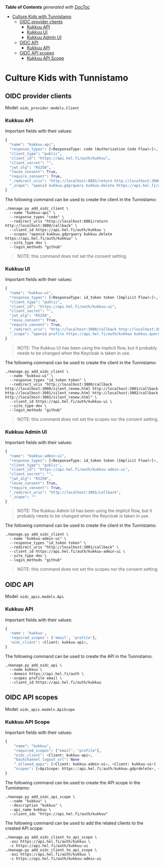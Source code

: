 <!-- START doctoc generated TOC please keep comment here to allow auto update -->
<!-- DON'T EDIT THIS SECTION, INSTEAD RE-RUN doctoc TO UPDATE -->
**Table of Contents**  *generated with [DocToc](https://github.com/thlorenz/doctoc)*

- [Culture Kids with Tunnistamo](#culture-kids-with-tunnistamo)
  - [OIDC provider clients](#oidc-provider-clients)
    - [Kukkuu API](#kukkuu-api)
    - [Kukkuu UI](#kukkuu-ui)
    - [Kukkuu Admin UI](#kukkuu-admin-ui)
  - [OIDC API](#oidc-api)
    - [Kukkuu API](#kukkuu-api-1)
  - [OIDC API scopes](#oidc-api-scopes)
    - [Kukkuu API Scope](#kukkuu-api-scope)

<!-- END doctoc generated TOC please keep comment here to allow auto update -->

# Culture Kids with Tunnistamo

## OIDC provider clients

Model: `oidc_provider.models.Client`

### Kukkuu API

Important fields with their values:

```python
{
  "name": "kukkuu-api",
  "response_types": [<ResponseType: code (Authorization Code Flow)>]>,
  "client_type": "public",
  "client_id": "https://api.hel.fi/auth/kukkuu",
  "client_secret": "",
  "jwt_alg": "RS256",
  "reuse_consent": True,
  "require_consent": True,
  "_redirect_uris": "http://localhost:8081/return http://localhost:3000/callback",
  "_scope": "openid kukkuu.gdprquery kukkuu.delete https://api.hel.fi/auth/kukkuu"
}
```

The following command can be used to create the client in the Tunnistamo:

```shell
./manage.py add_oidc_client \
  --name "kukkuu-api" \
  --response_types "code" \
  --redirect_uris "http://localhost:8081/return http://localhost:3000/callback" \
  --client_id https://api.hel.fi/auth/kukkuu \
  --scopes "openid kukkuu.gdprquery kukkuu.delete https://api.hel.fi/auth/kukkuu" \
  --site_type dev \
  --login_methods "github"
```

> NOTE: this command does not set the consent setting.

### Kukkuu UI

Important fields with their values:

```python
{
  "name": "kukkuu-ui",
  "response_types": [<ResponseType: id_token token (Implicit Flow)>]>,
  "client_type": "public",
  "client_id": "https://api.hel.fi/auth/kukkuu-ui",
  "client_secret": "",
  "jwt_alg": "RS256",
  "reuse_consent": True,
  "require_consent": True,
  "_redirect_uris": "http://localhost:3000/callback http://localhost:3000/silent_renew.html http://localhost:3001/callback http://localhost:3001/silent_renew.html http://localhost:3002/callback http://localhost:3002/silent_renew.html",
  "_scope": "openid profile https://api.hel.fi/auth/kukkuu kukkuu.query kukkuu.delete https://api.hel.fi/auth/helsinkiprofile"
}
```

> NOTE: The Kukkuu UI has been using the implicit flow, but it probably needs to be changed when the Keycloak is taken in use.

The following command can be used to create the client in the Tunnistamo:

```shell
./manage.py add_oidc_client \
  --name "kukkuu-ui" \
  --response_types "id_token token" \
  --redirect_uris "http://localhost:3000/callback http://localhost:3000/silent_renew.html http://localhost:3001/callback http://localhost:3001/silent_renew.html http://localhost:3002/callback http://localhost:3002/silent_renew.html" \
  --client_id https://api.hel.fi/auth/kukkuu-ui \
  --site_type dev \
  --login_methods "github"
```

> NOTE: this command does not set the scopes nor the consent setting.

### Kukkuu Admin UI

Important fields with their values:

```python
{
  "name": "kukkuu-admin-ui",
  "response_types": [<ResponseType: id_token token (Implicit Flow)>]>,
  "client_type": "public",
  "client_id": "https://api.hel.fi/auth/kukkuu-admin-ui",
  "client_secret": "",
  "jwt_alg": "RS256",
  "reuse_consent": True,
  "require_consent": True,
  "_redirect_uris": "http://localhost:3001/callback",
  "_scope": ""
}
```

> NOTE: The Kukkuu Admin UI has been using the implicit flow, but it probably needs to be changed when the Keycloak is taken in use.

The following command can be used to create the client in the Tunnistamo:

```shell
./manage.py add_oidc_client \
  --name "kukkuu-admin-ui" \
  --response_types "id_token token" \
  --redirect_uris "http://localhost:3001/callback" \
  --client_id https://api.hel.fi/auth/kukkuu-admin-ui \
  --site_type dev \
  --login_methods "github"
```

> NOTE: this command does not set the scopes nor the consent setting.

## OIDC API

Model: `oidc_apis.models.Api`

### Kukkuu API

Important fields with their values:

```python
{
  'name': 'kukkuu',
  'required_scopes': ['email', 'profile'],
  'oidc_client': <Client: kukkuu-api>,
}
```

The following command can be used to create the API in the Tunnistamo:

```shell
./manage.py add_oidc_api \
  --name kukkuu \
  --domain https://api.hel.fi/auth \
  --scopes profile email \
  --client_id https://api.hel.fi/auth/kukkuu
```

## OIDC API scopes

Model: `oidc_apis.models.ApiScope`

### Kukkuu API Scope

Important fields with their values:

```python
{
    "name": "kukkuu",
    "required_scopes": ["email", "profile"],
    "oidc_client": <Client: kukkuu-api>,
    "backchannel_logout_url": None
    "_allowed_apps": [<Client: kukkuu-admin-ui>, <Client: kukkuu-ui>]
    "scopes": [<ApiScope: https://api.hel.fi/auth/kukkuu.gdprdelete>, <ApiScope: https://api.hel.fi/auth/kukkuu.gdprquery>, <ApiScope: https://api.hel.fi/auth/kukkuu>]
}
```

The following command can be used to create the API scope in the Tunnistamo:

```shell
./manage.py add_oidc_api_scope \
  --name "kukkuu" \
  --description "kukkuu" \
  --api_name kukkuu \
  --client_ids "https://api.hel.fi/auth/kukkuu"
```

The following command can be used to add the related clients to the created API scope:

```shell
./manage.py add_oidc_client_to_api_scope \
  -asi https://api.hel.fi/auth/kukkuu \
  -c https://api.hel.fi/auth/kukkuu-ui
./manage.py add_oidc_client_to_api_scope \
  -asi https://api.hel.fi/auth/kukkuu \
  -c https://api.hel.fi/auth/kukkuu-admin-ui
```
